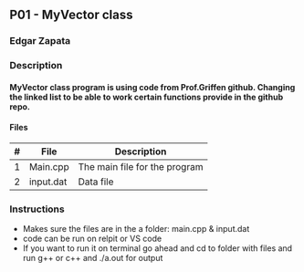 ## P01 -  MyVector class

### Edgar  Zapata
### Description

####  MyVector class program is using code from Prof.Griffen github. Changing the linked list to be able to work certain functions provide in the github repo. 

#### Files

|   #   | File            | Description                                        |
| :---: | --------------- | ----------------------------------------------------
|   1   | Main.cpp        | The main file for the program                      |
|   2   | input.dat       | Data file                                          |



### Instructions

- Makes sure the files are in the a folder:  main.cpp & input.dat
- code can be run on relpit or  VS code  
- If you want to run  it on  terminal go ahead and cd to folder with files and run  g++ or c++  and ./a.out  for output  